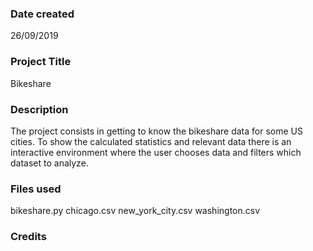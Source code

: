 ### Date created
26/09/2019

### Project Title
Bikeshare

### Description
The project consists in getting to know the bikeshare data for some US cities. To show the calculated statistics and relevant data there is an interactive environment where the user chooses data and filters which dataset to analyze.

### Files used
bikeshare.py
chicago.csv
new_york_city.csv
washington.csv

### Credits
